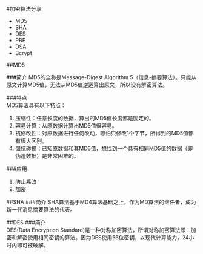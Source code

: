 #加密算法分享
* MD5
* SHA
* DES
* PBE
* DSA
* Bcrypt

##MD5

###简介
MD5的全称是Message-Digest Algorithm 5（信息-摘要算法）。只能从原文计算MD5值，无法从MD5值逆运算出原文，所以没有解密算法。

###特点  
MD5算法具有以下特点：
1. 压缩性：任意长度的数据，算出的MD5值长度都是固定的。
2. 容易计算：从原数据计算出MD5值很容易。
3. 抗修改性：对原数据进行任何改动，哪怕只修改1个字节，所得到的MD5值都有很大区别。
4. 强抗碰撞：已知原数据和其MD5值，想找到一个具有相同MD5值的数据（即伪造数据）是非常困难的。

###应用
1. 防止篡改
2. 加密

##SHA
###简介
SHA算法基于MD4算法基础之上，作为MD算法的继任者，成为新一代消息摘要算法的代表。

##DES
###简介  
DES(Data Encryption Standard)是一种对称加密算法，所谓对称加密算法即：加密和解密使用相同密钥的算法。因为DES使用56位密钥，以现代计算能力，24小时内即可被破解。


